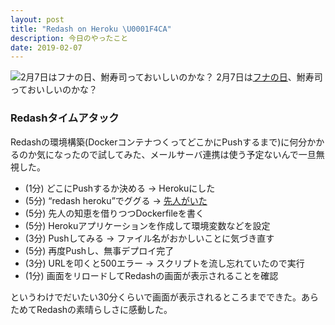 ```yaml
---
layout: post
title: "Redash on Heroku \U0001F4CA"
description: 今日のやったこと
date: 2019-02-07
---
```


![2月7日は[フナの日](http://www.nnh.to/02/07.html)、鮒寿司っておいしいのかな？](https://cdn-images-1.medium.com/max/800/0*3JQqVAW0Y-k-8Pnl.png)
2月7日は[フナの日](http://www.nnh.to/02/07.html)、鮒寿司っておいしいのかな？

### Redashタイムアタック

Redashの環境構築(DockerコンテナつくってどこかにPushするまで)に何分かかるのか気になったので試してみた、メールサーバ連携は使う予定ないんで一旦無視した。

*   (1分) どこにPushするか決める → Herokuにした
*   (5分) “redash heroku”でググる → [先人がいた](https://github.com/willnet/redash-on-heroku)
*   (5分) 先人の知恵を借りつつDockerfileを書く
*   (5分) Herokuアプリケーションを作成して環境変数などを設定
*   (3分) Pushしてみる → ファイル名がおかしいことに気づき直す
*   (5分) 再度Pushし、無事デプロイ完了
*   (3分) URLを叩くと500エラー → スクリプトを流し忘れていたので実行
*   (1分) 画面をリロードしてRedashの画面が表示されることを確認

というわけでだいたい30分くらいで画面が表示されるところまでできた。あらためてRedashの素晴らしさに感動した。
